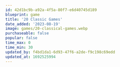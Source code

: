 ```yaml
---
id: 42d1bc9b-a92a-4f5a-80f7-e6d40745d189
blueprint: game
title: '20 Classic Games'
date_added: '2023-08-19'
image: games/20-classical-games.webp
purchaseable: false
popular: false
time_max: 0
time_min: 30
updated_by: f4bd1da1-6d93-47f6-a2de-f9c198c69edd
updated_at: 1692525994
---
```

